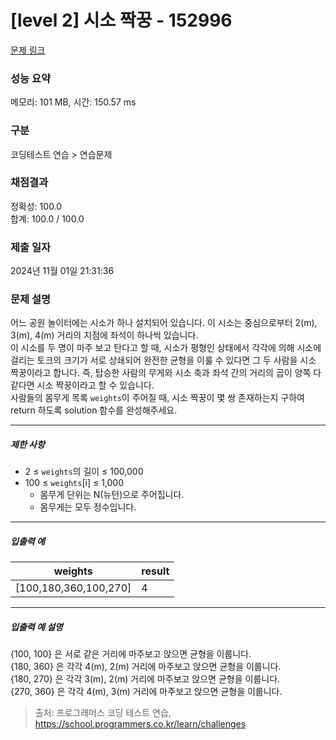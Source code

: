 # [level 2] 시소 짝꿍 - 152996 

[문제 링크](https://school.programmers.co.kr/learn/courses/30/lessons/152996#qna) 

### 성능 요약

메모리: 101 MB, 시간: 150.57 ms

### 구분

코딩테스트 연습 > 연습문제

### 채점결과

정확성: 100.0<br/>합계: 100.0 / 100.0

### 제출 일자

2024년 11월 01일 21:31:36

### 문제 설명

<p>어느 공원 놀이터에는 시소가 하나 설치되어 있습니다. 이 시소는 중심으로부터 2(m), 3(m), 4(m) 거리의 지점에 좌석이 하나씩 있습니다.<br>
이 시소를 두 명이 마주 보고 탄다고 할 때, 시소가 평형인 상태에서 각각에 의해 시소에 걸리는 토크의 크기가 서로 상쇄되어 완전한 균형을 이룰 수 있다면 그 두 사람을 시소 짝꿍이라고 합니다. 즉, 탑승한 사람의 무게와 시소 축과 좌석 간의 거리의 곱이 양쪽 다 같다면 시소 짝꿍이라고 할 수 있습니다.<br>
사람들의 몸무게 목록 <code>weights</code>이 주어질 때, 시소 짝꿍이 몇 쌍 존재하는지 구하여 return 하도록 solution 함수를 완성해주세요.</p>

<hr>

<h5>제한 사항</h5>

<ul>
<li>2 ≤ <code>weights</code>의 길이 ≤ 100,000</li>
<li>100 ≤ <code>weights</code>[i] ≤ 1,000

<ul>
<li>몸무게 단위는 N(뉴턴)으로 주어집니다.</li>
<li>몸무게는 모두 정수입니다.</li>
</ul></li>
</ul>

<hr>

<h5>입출력 예</h5>
<table class="table">
        <thead><tr>
<th>weights</th>
<th>result</th>
</tr>
</thead>
        <tbody><tr>
<td>[100,180,360,100,270]</td>
<td>4</td>
</tr>
</tbody>
      </table>
<hr>

<h5>입출력 예 설명</h5>

<p>{100, 100} 은 서로 같은 거리에 마주보고 앉으면 균형을 이룹니다.<br>
{180, 360} 은 각각 4(m), 2(m) 거리에 마주보고 앉으면 균형을 이룹니다.<br>
{180, 270} 은 각각 3(m), 2(m) 거리에 마주보고 앉으면 균형을 이룹니다.<br>
{270, 360} 은 각각 4(m), 3(m) 거리에 마주보고 앉으면 균형을 이룹니다.</p>


> 출처: 프로그래머스 코딩 테스트 연습, https://school.programmers.co.kr/learn/challenges